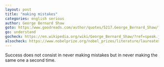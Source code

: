 ```yaml
---
layout: post
title: "making mistakes"
categories: english serious
author: George Bernard Shaw
goto: https:/www.goodreads.com/author/quotes/5217.George_Bernard_Shaw/?ref=speak.junglestar.org
go: understand
gocheck: https://en.wikipedia.org/wiki/George_Bernard_Shaw/?ref=speak.junglestar.org
alsocheck: https://www.nobelprize.org/nobel_prizes/literature/laureates/1925/shaw-bio.html?ref=speak.junglestar.org
---
```


Success does not consist in never making mistakes but in never making the same one a second time.
